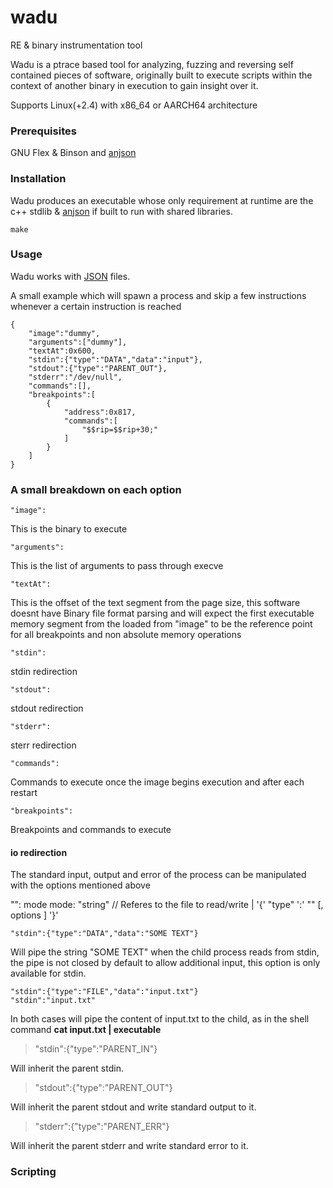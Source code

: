 # wadu
RE &amp; binary instrumentation tool 

Wadu is a ptrace based tool for analyzing, fuzzing and reversing self contained pieces of software, originally built to execute scripts within the context of another binary in execution to gain insight over it.

Supports Linux(+2.4) with x86_64 or AARCH64 architecture

### Prerequisites
GNU Flex & Binson and [anjson](https://github.com/DichromaticLB/anjson)

### Installation
Wadu produces an executable whose only requirement at runtime are the c++ stdlib & [anjson](https://github.com/DichromaticLB/anjson) if built to run with shared libraries.

```
make 
```
### Usage 

Wadu works with [JSON](https://en.wikipedia.org/wiki/JSON) files.

A small example which will spawn a process and skip a few instructions whenever a certain instruction is reached

```
{
	"image":"dummy",
	"arguments":["dummy"],
	"textAt":0x600,
	"stdin":{"type":"DATA","data":"input"},
	"stdout":{"type":"PARENT_OUT"},
	"stderr":"/dev/null",
	"commands":[],
	"breakpoints":[
		{
			"address":0x817,
			"commands":[
				"$$rip=$$rip+30;"
			]
		}	
	]
}

```

### A small breakdown on each option

```
"image":
```  
This is the binary to execute
```
"arguments":
```
This is the list of arguments to pass through execve
```
"textAt":
```
This is the offset of the text segment from the page size, this software doesnt have
Binary file format parsing and will expect the first executable memory segment from the 
loaded from "image" to be the reference point for all breakpoints and non absolute memory operations
```
"stdin":
```
stdin redirection
```
"stdout":
```
stdout redirection
```
"stderr":
```
sterr redirection
```
"commands":
```
Commands to execute once the image begins execution and after each restart
```
"breakpoints":
```
Breakpoints and commands to execute 


#### io redirection

The standard input, output and error of the process can be manipulated with the options mentioned above

"<standard stream>": mode
  mode: "string" // Referes to the file to read/write 
        | '{' "type" ':' "<mode>"  [, options ] '}'

```
"stdin":{"type":"DATA","data":"SOME TEXT"}
```
Will pipe the string "SOME TEXT" when the child process reads from stdin, the pipe is not closed by default to allow additional input, this option is only available for stdin.
```
"stdin":{"type":"FILE","data":"input.txt"}
"stdin":"input.txt"
```
In both cases will pipe the content of input.txt to the child, as in the shell command <b> cat input.txt | executable  </b>

> "stdin":{"type":"PARENT_IN"}

Will inherit the parent stdin.

> "stdout":{"type":"PARENT_OUT"}

Will inherit the parent stdout and write standard output to it.

> "stderr":{"type":"PARENT_ERR"}

Will inherit the parent stderr and write standard error to it.

### Scripting


